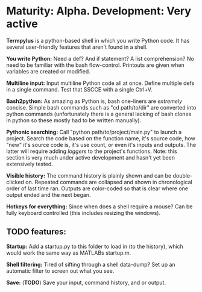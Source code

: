 # Maturity: Alpha. Development: Very active


**Termpylus** is a python-based shell in which you write Python code. It has several user-friendly features that aren't found in a shell.

**You write Python:** Need a def? And if statement? A list comprehension? No need to be familiar with the bash flow-control. Printouts are given when variables are created or modified.

**Multiline input:** Input multiline Python code all at once. Define multiple defs in a single command. Test that SSCCE with a single Ctrl+V.

**Bash2python:** As amazing as Python is, bash one-liners are *extremely* concise. Simple bash commands such as "cd path/to/dir" are converted into python commands (unfortunately there is a general lacking of bash clones in python so these mostly had to be written manually).

**Pythonic searching:** Call "python path/to/project/main.py" to launch a project. Search the code based on the function name, it's source code, how "new" it's source code is, it's use count, or even it's inputs and outputs. The latter will require adding *loggers* to the project's functions. Note: this section is very much under active development and hasn't yet been extensively tested.

**Visible history:** The command history is plainly shown and can be double-clicked on. Repeated commands are collapsed and shown in chronological order of last time ran. Outputs are color-coded so that is clear where one output ended and the next began.

**Hotkeys for everything:** Since when does a shell require a mouse? Can be fully keyboard controlled (this includes resizing the windows).

## TODO features:

**Startup:** Add a startup.py to this folder to load in (to the history), which would work the same way as MATLABs startup.m.

**Shell filtering:** Tired of sifting through a shell data-dump? Set up an automatic filter to screen out what you see.

**Save:** (**TODO**) Save your input, command history, and or output.
